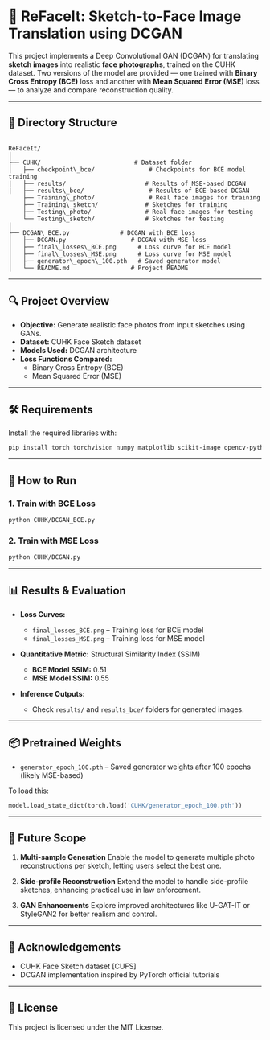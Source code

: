 # 🎨 ReFaceIt: Sketch-to-Face Image Translation using DCGAN

This project implements a Deep Convolutional GAN (DCGAN) for translating **sketch images** into realistic **face photographs**, trained on the CUHK dataset. Two versions of the model are provided — one trained with **Binary Cross Entropy (BCE)** loss and another with **Mean Squared Error (MSE)** loss — to analyze and compare reconstruction quality.

---

## 📁 Directory Structure

```

ReFaceIt/
│
├── CUHK/                          # Dataset folder
│   ├── checkpoint\_bce/               # Checkpoints for BCE model training
|   ├── results/                      # Results of MSE-based DCGAN
|   ├── results\_bce/                  # Results of BCE-based DCGAN
    ├── Training\_photo/               # Real face images for training
    ├── Training\_sketch/             # Sketches for training
    ├── Testing\_photo/               # Real face images for testing
    └── Testing\_sketch/              # Sketches for testing 
│
├── DCGAN\_BCE.py              # DCGAN with BCE loss
│   ├── DCGAN.py                  # DCGAN with MSE loss
│   ├── final\_losses\_BCE.png      # Loss curve for BCE model
│   ├── final\_losses\_MSE.png      # Loss curve for MSE model
│   ├── generator\_epoch\_100.pth   # Saved generator model
│   └── README.md                 # Project README

````

---

## 🔍 Project Overview

- **Objective:** Generate realistic face photos from input sketches using GANs.
- **Dataset:** CUHK Face Sketch dataset
- **Models Used:** DCGAN architecture
- **Loss Functions Compared:**
  - Binary Cross Entropy (BCE)
  - Mean Squared Error (MSE)

---

## 🛠️ Requirements

Install the required libraries with:

```bash
pip install torch torchvision numpy matplotlib scikit-image opencv-python
````

---

## 🚀 How to Run

### 1. Train with BCE Loss

```bash
python CUHK/DCGAN_BCE.py
```

### 2. Train with MSE Loss

```bash
python CUHK/DCGAN.py
```

---

## 📊 Results & Evaluation

* **Loss Curves:**

  * `final_losses_BCE.png` – Training loss for BCE model
  * `final_losses_MSE.png` – Training loss for MSE model

* **Quantitative Metric:**
  Structural Similarity Index (SSIM)

  * **BCE Model SSIM:** 0.51
  * **MSE Model SSIM:** 0.55

* **Inference Outputs:**

  * Check `results/` and `results_bce/` folders for generated images.

---

## 📦 Pretrained Weights

* `generator_epoch_100.pth` – Saved generator weights after 100 epochs (likely MSE-based)

To load this:

```python
model.load_state_dict(torch.load('CUHK/generator_epoch_100.pth'))
```

---

## 🧠 Future Scope

1. **Multi-sample Generation**
   Enable the model to generate multiple photo reconstructions per sketch, letting users select the best one.

2. **Side-profile Reconstruction**
   Extend the model to handle side-profile sketches, enhancing practical use in law enforcement.

3. **GAN Enhancements**
   Explore improved architectures like U-GAT-IT or StyleGAN2 for better realism and control.

---

## 🤝 Acknowledgements

* CUHK Face Sketch dataset \[CUFS]
* DCGAN implementation inspired by PyTorch official tutorials

---

## 📜 License

This project is licensed under the MIT License.

```



